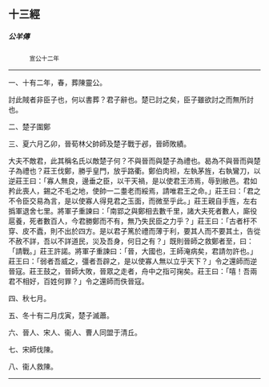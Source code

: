 

## 十三經

##### 公羊傳
　　　`宣公十二年`

* * *

一、十有二年，春，葬陳靈公。

討此賊者非臣子也，何以書葬？君子辭也。楚已討之矣，臣子雖欲討之而無所討也。

二、楚子圍鄭

三、夏六月乙卯，晉荀林父帥師及楚子戰于邲，晉師敗績。

大夫不敵君，此其稱名氏以敵楚子何？不與晉而與楚子為禮也。曷為不與晉而與楚子為禮也？莊王伐鄭，勝乎皇門，放乎路衢。鄭伯肉袒，左執茅旌，右執鸞刀，以逆莊王曰：「寡人無良，邊垂之臣，以干天禍，是以使君王沛焉，辱到敝邑。君如矜此喪人，錫之不毛之地，使帥一二耋老而綏焉，請唯君王之命。」莊王曰：「君之不令臣交易為言，是以使寡人得見君之玉面，而微至乎此。」莊王親自手旌，左右撝軍退舍七里。將軍子重諫曰：「南郢之與鄭相去數千里，諸大夫死者數人，廝役扈養，死者數百人，今君勝鄭而不有，無乃失民臣之力乎？」莊王曰：「古者杅不穿、皮不蠹，則不出於四方。是以君子篤於禮而薄于利，要其人而不要其土，告從不赦不詳，吾以不詳道民，災及吾身，何日之有？」既則晉師之救鄭者至，曰：「請戰。」莊王許諾。將軍子重諫曰：「晉，大國也，王師淹病矣，君請勿許也。」莊王曰：「弱者吾威之，彊者吾辟之，是以使寡人無以立乎天下？」令之還師而逆晉寇。莊王鼓之，晉師大敗，晉眾之走者，舟中之指可掬矣。莊王曰：「嘻！吾兩君不相好，百姓何罪？」令之還師而佚晉寇。

四、秋七月。

五、冬十有二月戊寅，楚子滅蕭。

六、晉人、宋人、衞人、曹人同盟于清丘。

七、宋師伐陳。

八、衞人救陳。

* * *

